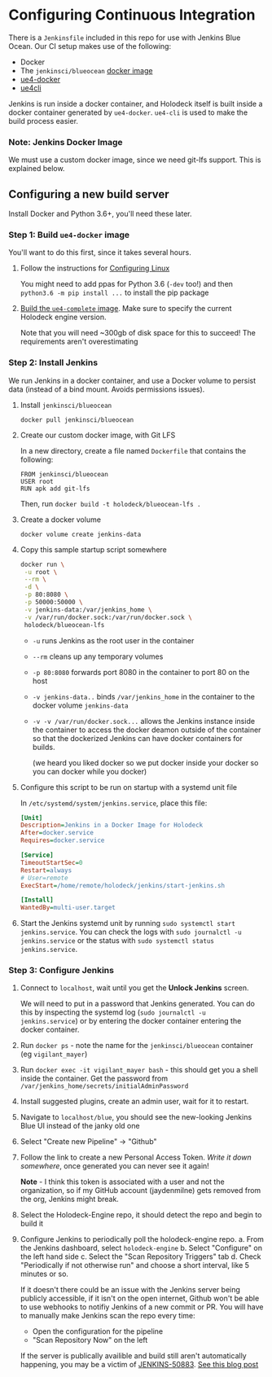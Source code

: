 # Configuring Continuous Integration

There is a `Jenkinsfile` included in this repo for use with Jenkins Blue Ocean. Our CI setup makes use of the following:

- Docker
- The `jenkinsci/blueocean` [docker image](https://hub.docker.com/r/jenkinsci/blueocean/)
- [ue4-docker](https://github.com/adamrehn/ue4-docker)
- [ue4cli](https://github.com/adamrehn/ue4cli)

Jenkins is run inside a docker container, and Holodeck itself is built inside a docker container generated by `ue4-docker`. `ue4-cli` is used to make the build process easier.

### Note: Jenkins Docker Image
We must use a custom docker image, since we need git-lfs support. This is explained below.

## Configuring a new build server
Install Docker and Python 3.6+, you'll need these later.

### Step 1: Build `ue4-docker` image
You'll want to do this first, since it takes several hours.

1. Follow the instructions for [Configuring Linux](https://adamrehn.com/docs/ue4-docker/configuration/configuring-linux)

   You might need to add ppas for Python 3.6 (`-dev` too!) and then `python3.6 -m pip install ...` to install the pip package
2. [Build the `ue4-complete` image](https://adamrehn.com/docs/ue4-docker/use-cases/continuous-integration). Make sure to specify the current Holodeck engine version.

   Note that you will need ~300gb of disk space for this to succeed! The requirements aren't overestimating

### Step 2: Install Jenkins
We run Jenkins in a docker container, and use a Docker volume to persist data (instead of a bind mount. Avoids permissions issues).
1. Install `jenkinsci/blueocean`

   `docker pull jenkinsci/blueocean`
   
2. Create our custom docker image, with Git LFS

   In a new directory, create a file named `Dockerfile` that contains the following:
   ```docker
   FROM jenkinsci/blueocean
   USER root
   RUN apk add git-lfs
   ```
   
   Then, run `docker build -t holodeck/blueocean-lfs .`
3. Create a docker volume

   `docker volume create jenkins-data`
4. Copy this sample startup script somewhere

   ```bash
   docker run \
    -u root \
    --rm \
    -d \
    -p 80:8080 \
    -p 50000:50000 \
    -v jenkins-data:/var/jenkins_home \
    -v /var/run/docker.sock:/var/run/docker.sock \
    holodeck/blueocean-lfs
    ```

    - `-u` runs Jenkins as the root user in the container
    - `--rm` cleans up any temporary volumes
    - `-p 80:8080` forwards port 8080 in the container to port 80 on the host
    - `-v jenkins-data..` binds `/var/jenkins_home` in the container to the docker volume `jenkins-data`
    - `-v -v /var/run/docker.sock...` allows the Jenkins instance inside the container to access the docker deamon outside of the container so that the dockerized Jenkins can have docker containers for builds.

      (we heard you liked docker so we put docker inside your docker so you can docker while you docker)

5. Configure this script to be run on startup with a systemd unit file

   In `/etc/systemd/system/jenkins.service`, place this file:
   
   ```ini
   [Unit]
   Description=Jenkins in a Docker Image for Holodeck
   After=docker.service
   Requires=docker.service

   [Service]
   TimeoutStartSec=0
   Restart=always
   # User=remote
   ExecStart=/home/remote/holodeck/jenkins/start-jenkins.sh

   [Install]
   WantedBy=multi-user.target
   ```
   
6. Start the Jenkins systemd unit by running `sudo systemctl start jenkins.service`. You can check the logs with
   `sudo journalctl -u jenkins.service` or the status with `sudo systemctl status jenkins.service`.

### Step 3: Configure Jenkins
1. Connect to `localhost`, wait until you get the **Unlock Jenkins** screen.

   We will need to put in a password that Jenkins generated. You can do this by inspecting the systemd log (`sudo journalctl -u jenkins.service`) or by entering the docker container entering the docker container.

2. Run `docker ps` - note the name for the `jenkinsci/blueocean` container (eg `vigilant_mayer`)
3. Run `docker exec -it vigilant_mayer bash` - this should get you a shell inside the container. Get the password from `/var/jenkins_home/secrets/initialAdminPassword`
4. Install suggested plugins, create an admin user, wait for it to restart.
5. Navigate to `localhost/blue`, you should see the new-looking Jenkins Blue UI instead of the janky old one
6. Select "Create new Pipeline" -> "Github"
7. Follow the link to create a new Personal Access Token. *Write it down somewhere*, once generated you can never see it again!

   **Note** - I think this token is associated with a user and not the organization, so if my GitHub account (jaydenmilne) gets removed from the org, Jenkins might break.
8. Select the Holodeck-Engine repo, it should detect the repo and begin to build it
9. Configure Jenkins to periodically poll the holodeck-engine repo.
   a. From the Jenkins dashboard, select `holodeck-engine`
   b. Select "Configure" on the left hand side
   c. Select the "Scan Repository Triggers" tab
   d. Check "Periodically if not otherwise run" and choose a short interval, like 5 minutes or so.

   If it doesn't there could be an issue with the Jenkins server being publicly accessible, if it isn't on the open internet, Github won't be able to use webhooks to notifiy Jenkins of a new commit or PR. You will have to manually make Jenkins scan the repo every time:

   - Open the configuration for the pipeline
   - "Scan Repository Now" on the left

   If the server is publically availible and build still aren't automatically happening, you may be a victim of [JENKINS-50883](https://issues.jenkins-ci.org/browse/JENKINS-50883). [See this blog post](http://jayd.ml/jenkins/2019/03/05/jenkins-pipeline-webhooks)
